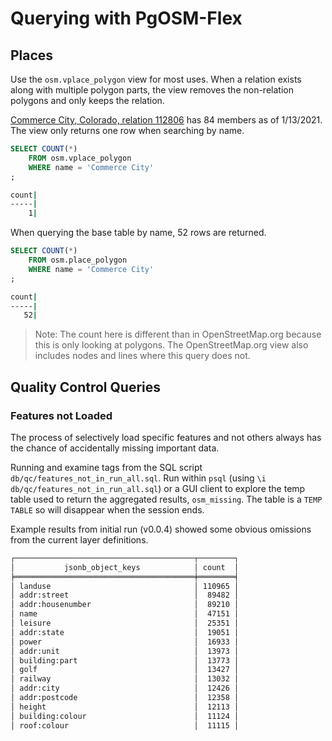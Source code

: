 # Querying with PgOSM-Flex


## Places

Use the `osm.vplace_polygon` view for most uses.  When a relation exists along with multiple polygon
parts, the view removes the non-relation polygons and only keeps the relation.

[Commerce City, Colorado, relation 112806](https://www.openstreetmap.org/relation/112806)
has 84 members as of 1/13/2021.  The view only returns one row when searching by name.

```sql
SELECT COUNT(*)
    FROM osm.vplace_polygon
    WHERE name = 'Commerce City'
;
```

```bash
count|
-----|
    1|
```


When querying the base table by name, 52 rows are returned.

```sql
SELECT COUNT(*)
    FROM osm.place_polygon
    WHERE name = 'Commerce City'
;
```



```bash
count|
-----|
   52|
```


> Note: The count here is different than in OpenStreetMap.org because this is only looking at polygons.  The OpenStreetMap.org view also includes nodes and lines where this query does not.


## Quality Control Queries

### Features not Loaded

The process of selectively load specific features and not others always has the chance
of accidentally missing important data.

Running and examine tags from the SQL script `db/qc/features_not_in_run_all.sql`.
Run within `psql` (using `\i db/qc/features_not_in_run_all.sql`) or a GUI client
to explore the temp table used to return the aggregated results, `osm_missing`.
The table is a `TEMP TABLE` so will disappear when the session ends.

Example results from initial run (v0.0.4) showed some obvious omissions from the
current layer definitions.

```bash
┌────────────────────────────────────────┬────────┐
│           jsonb_object_keys            │ count  │
╞════════════════════════════════════════╪════════╡
│ landuse                                │ 110965 │
│ addr:street                            │  89482 │
│ addr:housenumber                       │  89210 │
│ name                                   │  47151 │
│ leisure                                │  25351 │
│ addr:state                             │  19051 │
│ power                                  │  16933 │
│ addr:unit                              │  13973 │
│ building:part                          │  13773 │
│ golf                                   │  13427 │
│ railway                                │  13032 │
│ addr:city                              │  12426 │
│ addr:postcode                          │  12358 │
│ height                                 │  12113 │
│ building:colour                        │  11124 │
│ roof:colour                            │  11115 │
```
